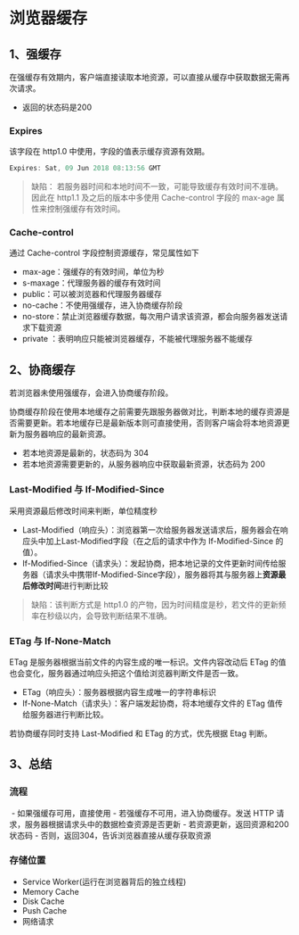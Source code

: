 # 浏览器缓存

## 1、强缓存
在强缓存有效期内，客户端直接读取本地资源，可以直接从缓存中获取数据无需再次请求。  
- 返回的状态码是200

### Expires
该字段在 http1.0 中使用，字段的值表示缓存资源有效期。

```javascript
Expires: Sat, 09 Jun 2018 08:13:56 GMT 
```

> 缺陷： 若服务器时间和本地时间不一致，可能导致缓存有效时间不准确。因此在 http1.1 及之后的版本中多使用 Cache-control 字段的 max-age 属性来控制强缓存有效时间。

### Cache-control
通过 Cache-control 字段控制资源缓存，常见属性如下  

- max-age：强缓存的有效时间，单位为秒
- s-maxage：代理服务器的缓存有效时间
- public：可以被浏览器和代理服务器缓存
- no-cache：不使用强缓存，进入协商缓存阶段
- no-store：禁止浏览器缓存数据，每次用户请求该资源，都会向服务器发送请求下载资源
- private ：表明响应只能被浏览器缓存，不能被代理服务器不能缓存

## 2、协商缓存
若浏览器未使用强缓存，会进入协商缓存阶段。

协商缓存阶段在使用本地缓存之前需要先跟服务器做对比，判断本地的缓存资源是否需要更新。若本地缓存已是最新版本则可直接使用，否则客户端会将本地资源更新为服务器响应的最新资源。

- 若本地资源是最新的，状态码为 304
- 若本地资源需要更新的，从服务器响应中获取最新资源，状态码为 200

### Last-Modified 与 If-Modified-Since
采用资源最后修改时间来判断，单位精度秒

- Last-Modified（响应头）：浏览器第一次给服务器发送请求后，服务器会在响应头中加上Last-Modified字段（在之后的请求中作为 If-Modified-Since 的值）。
- If-Modified-Since（请求头）：发起协商，把本地记录的文件更新时间传给服务器（请求头中携带If-Modified-Since字段），服务器将其与服务器上**资源最后修改时间**进行判断比较

> 缺陷：该判断方式是 http1.0 的产物，因为时间精度是秒，若文件的更新频率在秒级以内，会导致判断结果不准确。

### ETag 与 If-None-Match
ETag 是服务器根据当前文件的内容生成的唯一标识。文件内容改动后 ETag 的值也会变化，服务器通过响应头把这个值给浏览器判断文件是否一致。

- ETag（响应头）：服务器根据内容生成唯一的字符串标识
- If-None-Match（请求头）：客户端发起协商，将本地缓存文件的 ETag 值传给服务器进行判断比较。

若协商缓存同时支持 Last-Modified 和 ETag 的方式，优先根据 Etag 判断。

## 3、总结

### 流程
<img :src="$withBase('/浏览器/缓存.webp')">
- 如果强缓存可用，直接使用
- 若强缓存不可用，进入协商缓存。发送 HTTP 请求，服务器根据请求头中的数据检查资源是否更新
    - 若资源更新，返回资源和200状态码
    - 否则，返回304，告诉浏览器直接从缓存获取资源

### 存储位置
- Service Worker(运行在浏览器背后的独立线程)
- Memory Cache
- Disk Cache
- Push Cache
- 网络请求
